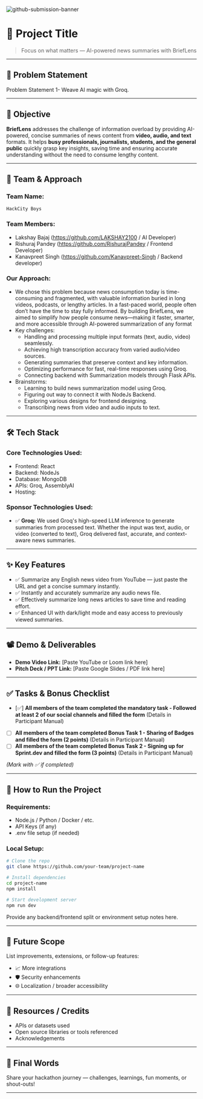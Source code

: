 ![github-submission-banner](https://github.com/user-attachments/assets/a1493b84-e4e2-456e-a791-ce35ee2bcf2f)

# 🚀 Project Title

> Focus on what matters — AI-powered news summaries with BriefLens

---

## 📌 Problem Statement

Problem Statement 1- Weave AI magic with Groq.



---

## 🎯 Objective

**BriefLens** addresses the challenge of information overload by providing AI-powered, concise summaries of news content from **video, audio, and text** formats. It helps **busy professionals, journalists, students, and the general public** quickly grasp key insights, saving time and ensuring accurate understanding without the need to consume lengthy content.

---

## 🧠 Team & Approach

### Team Name:  
`HackCity Boys`

### Team Members:  
- Lakshay Bajaj (https://github.com/LAKSHAY2100 / AI Developer)  
- Rishuraj Pandey (https://github.com/RishurajPandey / Frontend Developer) 
- Kanavpreet Singh (https://github.com/Kanavpreet-Singh / Backend developer)  


### Our Approach:  
- We chose this problem because news consumption today is time-consuming and fragmented, with valuable information buried in long videos, podcasts, or lengthy articles. In a fast-paced world, people often don’t have the time to stay fully informed.
By building BriefLens, we aimed to simplify how people consume news—making it faster, smarter, and more accessible through AI-powered summarization of any format 
- Key challenges: 
    - Handling and processing multiple input formats (text, audio, video) seamlessly.  
    - Achieving high transcription accuracy from varied audio/video sources.  
    - Generating summaries that preserve context and key information.  
    - Optimizing performance for fast, real-time responses using Groq.  
    - Connecting backend with Summarization models through Flask APIs. 
- Brainstorms: 
    - Learning to build news summarization model using Groq.
    - Figuring out way to connect it with NodeJs Backend.
    - Exploring various designs for frontend designing.
    - Transcribing news from video and audio inputs to text.

---

## 🛠️ Tech Stack

### Core Technologies Used:
- Frontend: React
- Backend: NodeJs
- Database: MongoDB
- APIs: Groq, AssemblyAI
- Hosting:

### Sponsor Technologies Used:
- ✅ **Groq:** We used Groq's high-speed LLM inference to generate summaries from processed text. Whether the input was text, audio, or video (converted to text), Groq delivered fast, accurate, and context-aware news summaries.  

---

## ✨ Key Features



- ✅ Summarize any English news video from YouTube — just paste the URL and get a concise summary instantly. 
- ✅ Instantly and accurately summarize any audio news file.  
- ✅ Effectively summarize long news articles to save time and reading effort.  
- ✅ Enhanced UI with dark/light mode and easy access to previously viewed summaries. 



---

## 📽️ Demo & Deliverables

- **Demo Video Link:** [Paste YouTube or Loom link here]  
- **Pitch Deck / PPT Link:** [Paste Google Slides / PDF link here]  

---

## ✅ Tasks & Bonus Checklist

- [✅] **All members of the team completed the mandatory task - Followed at least 2 of our social channels and filled the form** (Details in Participant Manual)  
- [ ] **All members of the team completed Bonus Task 1 - Sharing of Badges and filled the form (2 points)**  (Details in Participant Manual)
- [ ] **All members of the team completed Bonus Task 2 - Signing up for Sprint.dev and filled the form (3 points)**  (Details in Participant Manual)

*(Mark with ✅ if completed)*

---

## 🧪 How to Run the Project

### Requirements:
- Node.js / Python / Docker / etc.
- API Keys (if any)
- .env file setup (if needed)

### Local Setup:
```bash
# Clone the repo
git clone https://github.com/your-team/project-name

# Install dependencies
cd project-name
npm install

# Start development server
npm run dev
```

Provide any backend/frontend split or environment setup notes here.

---

## 🧬 Future Scope

List improvements, extensions, or follow-up features:

- 📈 More integrations  
- 🛡️ Security enhancements  
- 🌐 Localization / broader accessibility  

---

## 📎 Resources / Credits

- APIs or datasets used  
- Open source libraries or tools referenced  
- Acknowledgements  

---

## 🏁 Final Words

Share your hackathon journey — challenges, learnings, fun moments, or shout-outs!

---